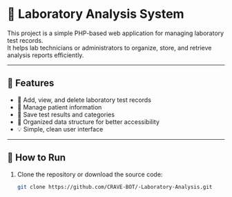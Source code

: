 # 🧪 Laboratory Analysis System

This project is a simple PHP-based web application for managing laboratory test records.  
It helps lab technicians or administrators to organize, store, and retrieve analysis reports efficiently.

---

## 📌 Features

- 📝 Add, view, and delete laboratory test records
- 🧍 Manage patient information
- 🧪 Save test results and categories
- 📂 Organized data structure for better accessibility
- 💡 Simple, clean user interface

---

## 🚀 How to Run

1. Clone the repository or download the source code:
   ```bash
   git clone https://github.com/CRAVE-BOT/-Laboratory-Analysis.git
